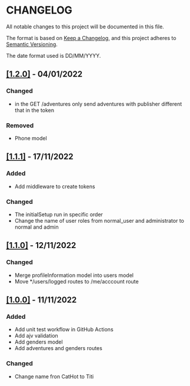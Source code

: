 # CHANGELOG

All notable changes to this project will be documented in this file.

The format is based on [Keep a Changelog](https://keepachangelog.com/en/1.0.0/), and this project adheres to [Semantic Versioning](https://semver.org/spec/v2.0.0.html).

The date format used is DD/MM/YYYY.

## [[1.2.0]](https://github.com/willymateo/titi-backend-sql/pull/7) - 04/01/2022

### Changed

- in the GET /adventures only send adventures with publisher different that in the token

### Removed

- Phone model

## [[1.1.1]](https://github.com/willymateo/titi-backend-sql/pull/6) - 17/11/2022

### Added

- Add middleware to create tokens

### Changed

- The initialSetup run in specific order
- Change the name of user roles from normal_user and administrator to normal and admin

## [[1.1.0]](https://github.com/willymateo/titi-backend-sql/pull/5) - 12/11/2022

### Changed

- Merge profileInformation model into users model
- Move \*/users/logged routes to /me/acccount route

## [[1.0.0]](https://github.com/willymateo/titi-backend-sql/pull/4) - 11/11/2022

### Added

- Add unit test workflow in GitHub Actions
- Add ajv validation
- Add genders model
- Add adventures and genders routes

### Changed

- Change name fron CatHot to Titi
